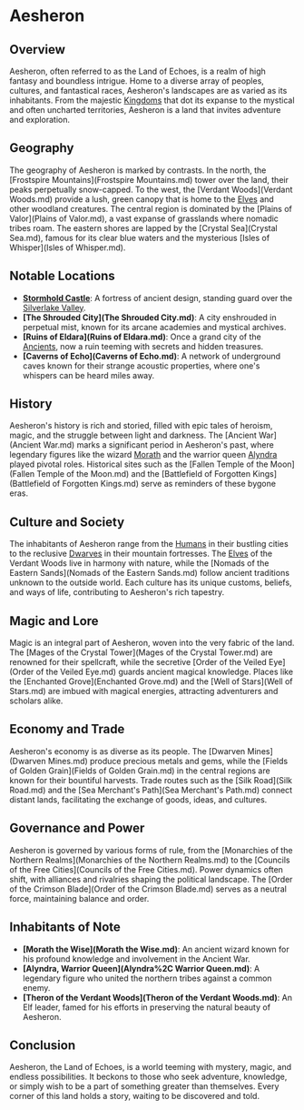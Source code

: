 # Aesheron

## Overview

Aesheron, often referred to as the Land of Echoes, is a realm of high fantasy and boundless intrigue. Home to a diverse array of peoples, cultures, and fantastical races, Aesheron's landscapes are as varied as its inhabitants. From the majestic [Kingdoms](Kingdoms.md) that dot its expanse to the mystical and often uncharted territories, Aesheron is a land that invites adventure and exploration.

## Geography

The geography of Aesheron is marked by contrasts. In the north, the [Frostspire Mountains](Frostspire Mountains.md) tower over the land, their peaks perpetually snow-capped. To the west, the [Verdant Woods](Verdant Woods.md) provide a lush, green canopy that is home to the [Elves](Elf.md) and other woodland creatures. The central region is dominated by the [Plains of Valor](Plains of Valor.md), a vast expanse of grasslands where nomadic tribes roam. The eastern shores are lapped by the [Crystal Sea](Crystal Sea.md), famous for its clear blue waters and the mysterious [Isles of Whisper](Isles of Whisper.md).

## Notable Locations

- **[Stormhold Castle](Stormhold%20Castle.md)**: A fortress of ancient design, standing guard over the [Silverlake Valley](Silverlake%20Valley.md).
- **[The Shrouded City](The Shrouded City.md)**: A city enshrouded in perpetual mist, known for its arcane academies and mystical archives.
- **[Ruins of Eldara](Ruins of Eldara.md)**: Once a grand city of the [Ancients](Ancients.md), now a ruin teeming with secrets and hidden treasures.
- **[Caverns of Echo](Caverns of Echo.md)**: A network of underground caves known for their strange acoustic properties, where one's whispers can be heard miles away.

## History

Aesheron's history is rich and storied, filled with epic tales of heroism, magic, and the struggle between light and darkness. The [Ancient War](Ancient War.md) marks a significant period in Aesheron's past, where legendary figures like the wizard [Morath](Morath.md) and the warrior queen [Alyndra](Alyndra.md) played pivotal roles. Historical sites such as the [Fallen Temple of the Moon](Fallen Temple of the Moon.md) and the [Battlefield of Forgotten Kings](Battlefield of Forgotten Kings.md) serve as reminders of these bygone eras.

## Culture and Society

The inhabitants of Aesheron range from the [Humans](Human.md) in their bustling cities to the reclusive [Dwarves](Dwarf.md) in their mountain fortresses. The [Elves](Elf.md) of the Verdant Woods live in harmony with nature, while the [Nomads of the Eastern Sands](Nomads of the Eastern Sands.md) follow ancient traditions unknown to the outside world. Each culture has its unique customs, beliefs, and ways of life, contributing to Aesheron's rich tapestry.

## Magic and Lore

Magic is an integral part of Aesheron, woven into the very fabric of the land. The [Mages of the Crystal Tower](Mages of the Crystal Tower.md) are renowned for their spellcraft, while the secretive [Order of the Veiled Eye](Order of the Veiled Eye.md) guards ancient magical knowledge. Places like the [Enchanted Grove](Enchanted Grove.md) and the [Well of Stars](Well of Stars.md) are imbued with magical energies, attracting adventurers and scholars alike.

## Economy and Trade

Aesheron's economy is as diverse as its people. The [Dwarven Mines](Dwarven Mines.md) produce precious metals and gems, while the [Fields of Golden Grain](Fields of Golden Grain.md) in the central regions are known for their bountiful harvests. Trade routes such as the [Silk Road](Silk Road.md) and the [Sea Merchant's Path](Sea Merchant's Path.md) connect distant lands, facilitating the exchange of goods, ideas, and cultures.

## Governance and Power

Aesheron is governed by various forms of rule, from the [Monarchies of the Northern Realms](Monarchies of the Northern Realms.md) to the [Councils of the Free Cities](Councils of the Free Cities.md). Power dynamics often shift, with alliances and rivalries shaping the political landscape. The [Order of the Crimson Blade](Order of the Crimson Blade.md) serves as a neutral force, maintaining balance and order.

## Inhabitants of Note

- **[Morath the Wise](Morath the Wise.md)**: An ancient wizard known for his profound knowledge and involvement in the Ancient War.
- **[Alyndra, Warrior Queen](Alyndra%2C Warrior Queen.md)**: A legendary figure who united the northern tribes against a common enemy.
- **[Theron of the Verdant Woods](Theron of the Verdant Woods.md)**: An Elf leader, famed for his efforts in preserving the natural beauty of Aesheron.

## Conclusion

Aesheron, the Land of Echoes, is a world teeming with mystery, magic, and endless possibilities. It beckons to those who seek adventure, knowledge, or simply wish to be a part of something greater than themselves. Every corner of this land holds a story, waiting to be discovered and told.